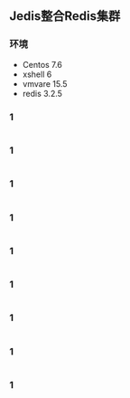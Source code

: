 ## Jedis整合Redis集群

### 环境

- Centos 7.6
- xshell 6
- vmvare 15.5
- redis 3.2.5



### 1



```shell

```



### 1



```shell

```



### 1



```shell

```



### 1



```shell

```



### 1



```shell

```



### 1



```shell

```



### 1



```shell

```



### 1



```shell

```



### 1



```shell

```

